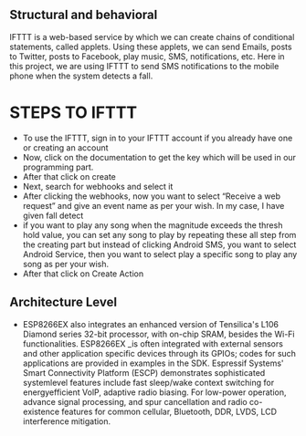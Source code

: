 ## Structural and behavioral
IFTTT is a web-based service by which we can create chains of conditional
statements, called applets. Using these applets, we can send Emails, posts to
Twitter, posts to Facebook, play music, SMS, notifications, etc. Here in this
project, we are using IFTTT to send SMS notifications to the mobile phone
when the system detects a fall.
# STEPS TO IFTTT
- To use the IFTTT, sign in to your IFTTT account if you already have one or creating an account
- Now, click on the documentation to get the key which will be used in our programming part.
- After that click on create 
- Next, search for webhooks and select it
- After clicking the webhooks, now you want to select “Receive a web request” and give an event name as per your wish. In my case, I have given fall detect
- if you want to play any song when the magnitude exceeds the thresh hold value, you can set any song to play by repeating these all step from the
creating part but instead of clicking Android SMS, you want to select
Android Service, then you want to select play a specific song to play any
song as per your wish.
- After that click on Create Action
## Architecture Level
- ESP8266EX also integrates an enhanced version of Tensilica's L106
Diamond series 32-bit processor, with on-chip SRAM, besides the Wi-Fi
functionalities. ESP8266EX _is often integrated with external sensors and
other application specific devices through its GPIOs; codes for such
applications are provided in examples in the SDK. Espressif Systems' Smart
Connectivity Platform (ESCP) demonstrates sophisticated systemlevel
features include fast sleep/wake context switching for energyefficient VolP,
adaptive radio biasing. For low-power operation, advance signal
processing, and spur cancellation and radio co-existence features for
common cellular, Bluetooth, DDR, LVDS, LCD interference mitigation.
